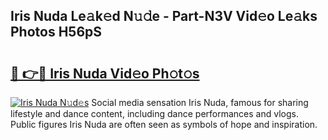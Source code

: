 ## Iris Nuda Le𝚊k𝚎d N𝚞𝚍e - Part-N3V Vid𝚎o Le𝚊ks Photos H56pS

# <h2><a href="http://fbbz2or.evod.top/?m=Iris+Nuda">🔗 👉🔴 Iris Nuda Vid𝚎o Ph𝚘t𝚘s</a></h2>

[![Iris Nuda N𝚞d𝚎s](https://i.imgur.com/8V9OHl7.gif)](http://fbbz2or.evod.top/?m=Iris+Nuda)
Social media sensation Iris Nuda, famous for sharing lifestyle and dance content, including dance performances and vlogs. Public figures Iris Nuda are often seen as symbols of hope and inspiration. 
